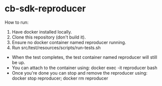 # cb-sdk-reproducer

How to run:
1. Have docker installed locally.
2. Clone this repository (don't build it).
3. Ensure no docker container named reproducer running.
4. Run src/test/resources/scripts/run-tests.sh

* When the test completes, the test container named reproducer will still be up.
* You can attach to the container using: docker exec -it reproducer bash
* Once you're done you can stop and remove the reproducer using: docker stop reproducer; docker rm reproducer 